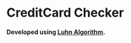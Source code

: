 # CreditCard Checker
**Developed using [Luhn Algorithm](https://github.com/Iltwats/Project-Valid-Credit-Card-Checker/blob/master/Luhn%20Algorithm.svg).**

